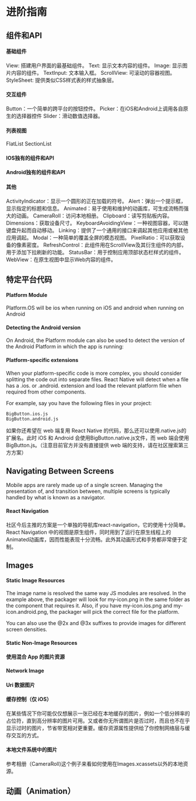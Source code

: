 # 进阶指南

## 组件和API

#### 基础组件
View: 搭建用户界面的最基础组件。
Text: 显示文本内容的组件。
Image: 显示图片内容的组件。
TextInput: 文本输入框。
ScrollView: 可滚动的容器视图。
StyleSheet: 提供类似CSS样式表的样式抽象层。

#### 交互组件
Button：一个简单的跨平台的按钮控件。
Picker：在iOS和Android上调用各自原生的选择器控件
Slider：滑动数值选择器。

#### 列表视图
FlatList
SectionList

#### IOS独有的组件和API

#### Android独有的组件和API

#### 其他
ActivityIndicator：显示一个圆形的正在加载的符号。
Alert：弹出一个提示框，显示指定的标题和信息。
Animated：易于使用和维护的动画库，可生成流畅而强大的动画。
CameraRoll：访问本地相册。
Clipboard：读写剪贴板内容。
Dimensions：获取设备尺寸。
KeyboardAvoidingView：一种视图容器，可以随键盘升起而自动移动。
Linking：提供了一个通用的接口来调起其他应用或被其他应用调起。
Modal：一种简单的覆盖全屏的模态视图。
PixelRatio：可以获取设备的像素密度。
RefreshControl：此组件用在ScrollView及其衍生组件的内部，用于添加下拉刷新的功能。
StatusBar：用于控制应用顶部状态栏样式的组件。
WebView：在原生视图中显示Web内容的组件。

## 特定平台代码

#### Platform Module
Platform.OS will be ios when running on iOS and android when running on Android

#### Detecting the Android version
On Android, the Platform module can also be used to detect the version of the Android Platform in which the app is running:

#### Platform-specific extensions
When your platform-specific code is more complex, you should consider splitting the code out into separate files. React Native will detect when a file has a .ios. or .android. extension and load the relevant platform file when required from other components.

For example, say you have the following files in your project:
```
BigButton.ios.js
BigButton.android.js
```

如果你还希望在 web 端复用 React Native 的代码，那么还可以使用.native.js的扩展名。此时 iOS 和 Android 会使用BigButton.native.js文件，而 web 端会使用BigButton.js。（注意目前官方并没有直接提供 web 端的支持，请在社区搜索第三方方案）

## Navigating Between Screens
Mobile apps are rarely made up of a single screen. Managing the presentation of, and transition between, multiple screens is typically handled by what is known as a navigator.

#### React Navigation
社区今后主推的方案是一个单独的导航库react-navigation，它的使用十分简单。React Navigation 中的视图是原生组件，同时用到了运行在原生线程上的Animated动画库，因而性能表现十分流畅。此外其动画形式和手势都非常便于定制。

## Images
#### Static Image Resources

The image name is resolved the same way JS modules are resolved. In the example above, the packager will look for my-icon.png in the same folder as the component that requires it. Also, if you have my-icon.ios.png and my-icon.android.png, the packager will pick the correct file for the platform.

You can also use the @2x and @3x suffixes to provide images for different screen densities.

#### Static Non-Image Resources

#### 使用混合 App 的图片资源

#### Network Image

#### Uri 数据图片

#### 缓存控制（仅 iOS）
在某些情况下你可能仅仅想展示一张已经在本地缓存的图片，例如一个低分辨率的占位符，直到高分辨率的图片可用。又或者你无所谓图片是否过时，而且也不在乎显示过时的图片，节省带宽相对更重要。缓存资源属性提供给了你控制网络层与缓存交互的方式。

#### 本地文件系统中的图片
参考相册（CameraRoll)这个例子来看如何使用在Images.xcassets以外的本地资源。

## 动画（Animation）
